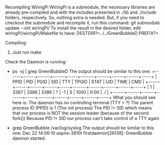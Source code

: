 Recompiling WiringPi
WiringPi is a submodule, the necessary libraries are already pre-compiled and with the includes presented in ./lib and ./include folders, respectively.
So, nothing extra is needed. But, if you need to checkout the submodule and recompile it, run this command:
	git submodule update --init wiringPi/
To install the result in the desired folder, edit wiringPi/wiringPi/Makefile to have:
	DESTDIR?=../../GreenBubbleD
	PREFIX?=

Compiling:
1. Just run make


Check the Daemon is running:
- ps -xj | grep GreenBubbleD
	The output should be similar to this one:
	+------+------+------+------+-----+-------+------+------+------+-----+
	| PPID | PID  | PGID | SID  | TTY | TPGID | STAT | UID  | TIME | CMD |
	+------+------+------+------+-----+-------+------+------+------+-----+
	|    1 | 3387 | 3386 | 3386 | ?   |    -1 | S    | 1000 | 0:00 | ./  |
	+------+------+------+------+-----+-------+------+------+------+-----+
	What you should see here is:
		The daemon has no controlling terminal (TTY = ?)
		The parent process ID (PPID) is 1 (The init process)
		The PID != SID which means that our process is NOT the session leader
		(because of the second fork())
		Because PID != SID our process can't take control of a TTY again

- grep GreenBubble /var/log/syslog
	The output should be similar to this one:
	Dec 22 14:06:10 aspire-3810t firstdaemon[26138]: GreenBubble daemon started.
